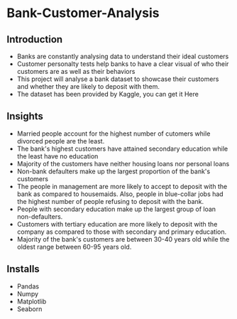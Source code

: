 # Bank-Customer-Analysis

## Introduction
* Banks are constantly analysing data to understand their ideal customers
* Customer personalty tests help banks to have a clear visual of who their customers are as well as their behaviors
* This project will analyse a bank dataset to showcase their customers and whether they are likely to deposit with them.
* The dataset has been provided by Kaggle, you can get it Here

## Insights
* Married people account for the highest number of cutomers while divorced people are the least.
* The bank's highest customers have attained secondary education while the least have no education
* Majority of the customers have neither housing loans nor personal loans
* Non-bank defaulters make up the largest proportion of the bank's customers
* The people in management are more likely to accept to deposit with the bank as compared to housemaids. Also, people in blue-collar jobs had the highest number of people refusing to deposit with the bank.
* People with secondary education make up the largest group of loan non-defaulters.
* Customers with tertiary education are more likely to deposit with the company as compared to those with secondary and primary education.
* Majority of the bank's customers are between 30-40 years old while the oldest range between 60-95 years old.

## Installs
* Pandas
* Numpy
* Matplotlib
* Seaborn
